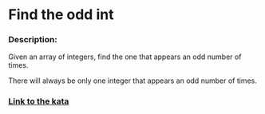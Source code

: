 # Find the odd int

### Description:

Given an array of integers, find the one that appears an odd number of times.

There will always be only one integer that appears an odd number of times.

### [Link to the kata](https://www.codewars.com/kata/54da5a58ea159efa38000836)